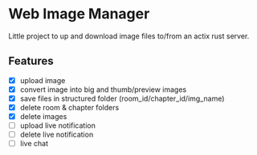 # Web Image Manager

Little project to up and download image files to/from an actix rust server.

## Features

- [x] upload image
- [x] convert image into big and thumb/preview images
- [x] save files in structured folder (room_id/chapter_id/img_name)
- [x] delete room & chapter folders
- [x] delete images
- [ ] upload live notification
- [ ] delete live notification
- [ ] live chat

